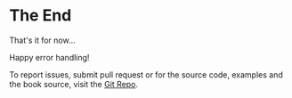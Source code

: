 # The End

That's it for now…

Happy error handling!

To report issues, submit pull request or for the source code, examples and the book source, visit
the [Git Repo](https://github.com/haraldh/chainerror).